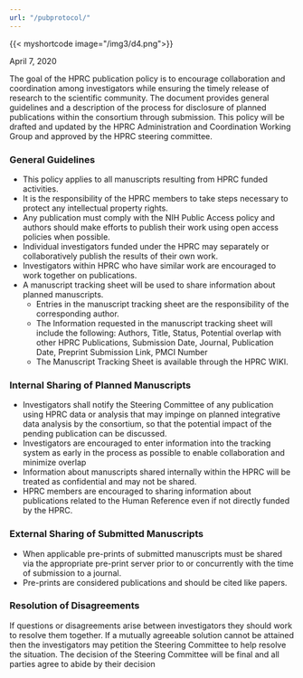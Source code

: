 ```yaml
---
url: "/pubprotocol/"
---
```

{{< myshortcode image="/img3/d4.png">}}

 April 7, 2020

The goal of the HPRC publication policy is to encourage collaboration and coordination among investigators while ensuring the timely release of research to the scientific community.  The document provides general guidelines and a description of the process for disclosure of planned publications within the consortium through submission.  This policy will be drafted and updated by the HPRC Administration and Coordination Working Group and approved by the HPRC steering committee.

### General Guidelines
- This policy applies to all manuscripts resulting from HPRC funded activities.
- It is the responsibility of the HPRC members to take steps necessary to protect any intellectual property rights.
- Any publication must comply with the NIH Public Access policy and authors should make efforts to publish their work using open access policies when possible.
- Individual investigators funded under the HPRC may separately or collaboratively publish the results of their own work.
- Investigators within HPRC who have similar work are encouraged to work together on publications.
- A manuscript tracking sheet will be used to share information about planned manuscripts.
    - Entries in the manuscript tracking sheet are the responsibility of the corresponding author.
    - The Information requested in the manuscript tracking sheet will include the following:  Authors, Title, Status, Potential overlap with other HPRC Publications, Submission Date, Journal, Publication Date, Preprint Submission Link, PMCI Number
    - The Manuscript Tracking Sheet is available through the HPRC WIKI.


### Internal Sharing of Planned Manuscripts
- Investigators shall notify the Steering Committee of any publication using HPRC data or analysis that may impinge on planned integrative data analysis by the consortium, so that the potential impact of the pending publication can be discussed.
- Investigators are encouraged to enter information into the tracking system as early in the process as possible to enable collaboration and minimize overlap
- Information about manuscripts shared internally within the HPRC will be treated as confidential and may not be shared. 
- HPRC members are encouraged to sharing information about publications related to the Human Reference even if not directly funded by the HPRC.

### External Sharing of Submitted Manuscripts
- When applicable pre-prints of submitted manuscripts must be shared via the appropriate pre-print server prior to or concurrently with the time of submission to a journal.
- Pre-prints are considered publications and should be cited like papers. 

### Resolution of Disagreements
If questions or disagreements arise between investigators they should work to resolve them together.  If a mutually agreeable solution cannot be attained then the investigators may petition the Steering Committee to help resolve the situation.  The decision of the Steering Committee will be final and all parties agree to abide by their decision